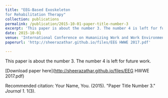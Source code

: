 ```yaml
---
title: "EEG-Based Exoskeleton
for Rehabilitation Therapy"
collection: publications
permalink: /publication/2015-10-01-paper-title-number-3
excerpt: 'This paper is about the number 3. The number 4 is left for future work.'
date: 2015-10-01
venue: 'International Conference on Humanizing Work and Work Environment'
paperurl: 'http://sheerazathar.github.io/files/EEG HWWE 2017.pdf'

---
```

This paper is about the number 3. The number 4 is left for future work.

[Download paper here](http://sheerazathar.github.io/files/EEG HWWE 2017.pdf)

Recommended citation: Your Name, You. (2015). "Paper Title Number 3." <i>Journal 1</i>. 1(3).
